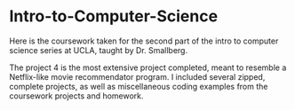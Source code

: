 # Intro-to-Computer-Science

Here is the coursework taken for the second part of the intro to computer science series at UCLA, taught by Dr. Smallberg.

The project 4 is the most extensive project completed, meant to resemble a Netflix-like movie recommendator program. 
I included several zipped, complete projects, as well as miscellaneous coding examples from the coursework projects and homework.
